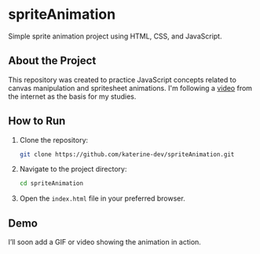 # spriteAnimation

Simple sprite animation project using HTML, CSS, and JavaScript.

## About the Project

This repository was created to practice JavaScript concepts related to canvas manipulation and spritesheet animations. I'm following a [video](https://youtu.be/GFO_txvwK_c?t=5132) from the internet as the basis for my studies.

## How to Run

1. Clone the repository:
   ```bash
   git clone https://github.com/katerine-dev/spriteAnimation.git
   ```

2. Navigate to the project directory:
   ```bash
   cd spriteAnimation
   ```

3. Open the `index.html` file in your preferred browser.

## Demo

I’ll soon add a GIF or video showing the animation in action.